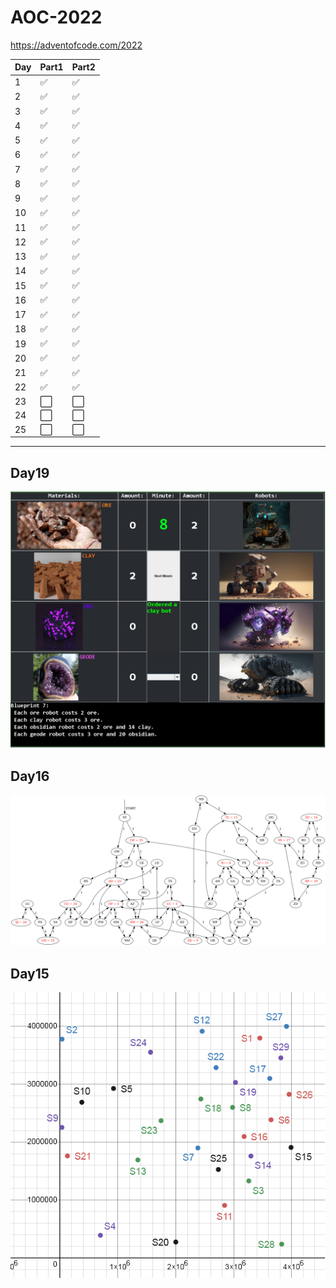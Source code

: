 # AOC-2022
https://adventofcode.com/2022

| Day | Part1 | Part2 |
|-----|-------|-------|
| 1   | ✅     | ✅     |
| 2   | ✅     | ✅     |
| 3   | ✅     | ✅     |
| 4   | ✅     | ✅     |
| 5   | ✅     | ✅     |
| 6   | ✅     | ✅     |
| 7   | ✅     | ✅     |
| 8   | ✅     | ✅     |
| 9   | ✅     | ✅     |
| 10  | ✅     | ✅     |
| 11  | ✅     | ✅     |
| 12  | ✅     | ✅     |
| 13  | ✅     | ✅     |
| 14  | ✅     | ✅     |
| 15  | ✅     | ✅     |
| 16  | ✅     | ✅     |
| 17  | ✅     | ✅     |
| 18  | ✅     | ✅     |
| 19  | ✅     | ✅     |
| 20  | ✅     | ✅     |
| 21  | ✅     | ✅     |
| 22  | ✅     | ✅     |
| 23  | ⬜     | ⬜     |
| 24  | ⬜     | ⬜     |
| 25  | ⬜     | ⬜     |
---

## Day19
![robots](img/robots.png)

## Day16
![valves](img/valves.png)

## Day15
![sensors](img/sensors.png)